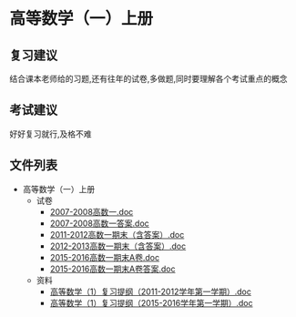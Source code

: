 # 高等数学（一）上册

## 复习建议

结合课本老师给的习题,还有往年的试卷,多做题,同时要理解各个考试重点的概念

## 考试建议

好好复习就行,及格不难

## 文件列表

- 高等数学（一）上册
  - 试卷
    - [2007-2008高数一.doc](https://github.com/OpenWyu/wyu-courses-lib/raw/master/高等数学（一）上册/试卷/2007-2008高数一.doc)
    - [2007-2008高数一答案.doc](https://github.com/OpenWyu/wyu-courses-lib/raw/master/高等数学（一）上册/试卷/2007-2008高数一答案.doc)
    - [2011-2012高数一期末（含答案）.doc](https://github.com/OpenWyu/wyu-courses-lib/raw/master/高等数学（一）上册/试卷/2011-2012高数一期末（含答案）.doc)
    - [2012-2013高数一期末（含答案）.doc](https://github.com/OpenWyu/wyu-courses-lib/raw/master/高等数学（一）上册/试卷/2012-2013高数一期末（含答案）.doc)
    - [2015-2016高数一期末A卷.doc](https://github.com/OpenWyu/wyu-courses-lib/raw/master/高等数学（一）上册/试卷/2015-2016高数一期末A卷.doc)
    - [2015-2016高数一期末A卷答案.doc](https://github.com/OpenWyu/wyu-courses-lib/raw/master/高等数学（一）上册/试卷/2015-2016高数一期末A卷答案.doc)
  - 资料
    - [高等数学（1）复习提纲（2011-2012学年第一学期）.doc](https://github.com/OpenWyu/wyu-courses-lib/raw/master/高等数学（一）上册/资料/高等数学（1）复习提纲（2011-2012学年第一学期）.doc)
    - [高等数学（1）复习提纲（2015-2016学年第一学期）.doc](https://github.com/OpenWyu/wyu-courses-lib/raw/master/高等数学（一）上册/资料/高等数学（1）复习提纲（2015-2016学年第一学期）.doc)
